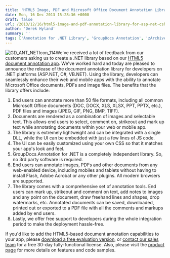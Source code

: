 ```yaml
---
title: 'HTML5 Image, PDF and Microsoft Office Document Annotation Library for ASP.NET, C# and VB.NET Apps'
date: Mon, 16 Dec 2013 15:28:36 +0000
draft: false
url: /2013/12/16/html5-image-and-pdf-annotation-library-for-asp-net-csharp-vb-net-apps/
author: 'Derek Hyland'
summary: ''
tags: ['Annotation for .NET Library', 'GroupDocs Annotation', 'zArchive']
---
```


![](https://blog.groupdocs.com/wp-content/uploads/sites/4/2014/02/GD_ANT_NETIcon_114.png "GD_ANT_NETIcon_114")We've received a lot of feedback from our customers asking us to create a .NET library based on our [HTML5 document annotation app](http://groupdocs.com/html5-document-annotation). We've worked hard and today are pleased to announce the release of the document annotation library for developers on .NET platforms (ASP.NET, C#, VB.NET). Using the library, developers can seamlessly enhance their web and mobile apps with the ability to annotate Microsoft Office documents, PDFs and image files. The benefits that the library offers include:

1.  End users can annotate more than 50 file formats, including all common Microsoft Office documents (DOC, DOCX, XLS, XLSX, PPT, PPTX, etc.), PDF files and images (JPEG, GIF, PNG, BMP, TIFF).
2.  Documents are rendered as a combination of images and selectable text. This allows end users to select, comment on, strikeout and mark up text while annotating documents within your web or mobile app.
3.  The library is extremely lightweight and can be integrated with a single DLL, while the UI can be embedded with just a few lines of JS code.
4.  The UI can be easily customized using your own CSS so that it matches your app's look and feel.
5.  GroupDocs.Annotation for .NET is a completely independent library. So, no 3rd party software is required.
6.  End users can annotate images, PDFs and other documents from any web-enabled device, including mobiles and tablets without having to install Flash, Adobe Acrobat or any other plugins. All modern browsers are supported.
7.  The library comes with a comprehensive set of annotation tools. End users can mark up, strikeout and comment on text, add notes to images and any point on the document, draw freehand lines and shapes, drop watermarks, etc. Annotated documents can be saved, downloaded, printed out or exported to a PDF file with all the comments and markups added by end users.
8.  Lastly, we offer free support to developers during the whole integration period to make the deployment hassle-free.

If you'd like to add the HTML5-based document annotation capabilities to your app, please [download a free evaluation version](http://groupdocs.com/Community/getting-started/dot-net/document-annotation-library.aspx), or [contact our sales team](http://groupdocs.com/corporate/contact-us) for a free 30-day fully-functional license. Also, please visit the [product page](http://groupdocs.com/dot-net/document-annotation-library) for more details on features and code samples.




